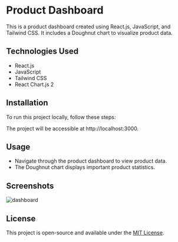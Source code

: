 # Product Dashboard

This is a product dashboard created using React.js, JavaScript, and Tailwind CSS. It includes a Doughnut chart to visualize product data.

## Technologies Used

- React.js
- JavaScript
- Tailwind CSS
- React Chart.js 2

## Installation

To run this project locally, follow these steps:

The project will be accessible at http://localhost:3000.

## Usage

- Navigate through the product dashboard to view product data.
- The Doughnut chart displays important product statistics.

## Screenshots

![dashboard](https://github.com/syedosama1/Dash-Board/assets/111410324/c51b7d79-557f-4ebc-9f10-2f9e6f9d2b2e)
## License

This project is open-source and available under the [MIT License](LICENSE).


